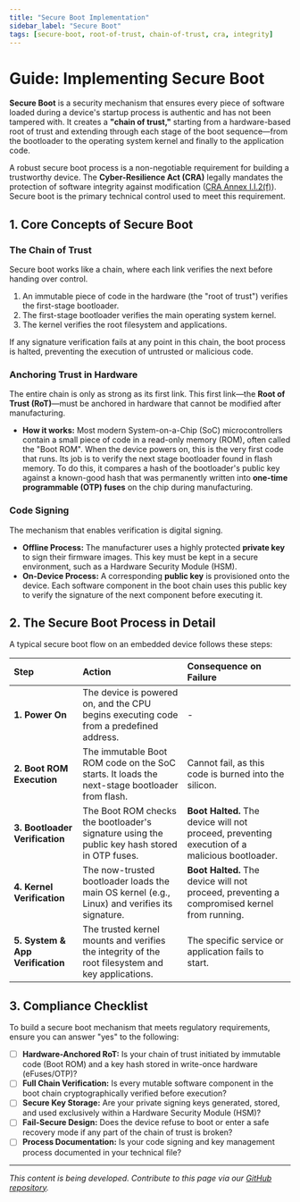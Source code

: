 ```yaml
---
title: "Secure Boot Implementation"
sidebar_label: "Secure Boot"
tags: [secure-boot, root-of-trust, chain-of-trust, cra, integrity]
---
```

# Guide: Implementing Secure Boot

**Secure Boot** is a security mechanism that ensures every piece of software loaded during a device's startup process is authentic and has not been tampered with. It creates a **"chain of trust,"** starting from a hardware-based root of trust and extending through each stage of the boot sequence—from the bootloader to the operating system kernel and finally to the application code.

A robust secure boot process is a non-negotiable requirement for building a trustworthy device. The **Cyber-Resilience Act (CRA)** legally mandates the protection of software integrity against modification ([CRA Annex I.I.2(f)][cra_annexI_partI]). Secure boot is the primary technical control used to meet this requirement.

## 1. Core Concepts of Secure Boot

### The Chain of Trust
Secure boot works like a chain, where each link verifies the next before handing over control.
1.  An immutable piece of code in the hardware (the "root of trust") verifies the first-stage bootloader.
2.  The first-stage bootloader verifies the main operating system kernel.
3.  The kernel verifies the root filesystem and applications.

If any signature verification fails at any point in this chain, the boot process is halted, preventing the execution of untrusted or malicious code.

### Anchoring Trust in Hardware
The entire chain is only as strong as its first link. This first link—the **Root of Trust (RoT)**—must be anchored in hardware that cannot be modified after manufacturing.

-   **How it works:** Most modern System-on-a-Chip (SoC) microcontrollers contain a small piece of code in a read-only memory (ROM), often called the "Boot ROM". When the device powers on, this is the very first code that runs. Its job is to verify the next stage bootloader found in flash memory. To do this, it compares a hash of the bootloader's public key against a known-good hash that was permanently written into **one-time programmable (OTP) fuses** on the chip during manufacturing.

### Code Signing
The mechanism that enables verification is digital signing.
-   **Offline Process:** The manufacturer uses a highly protected **private key** to sign their firmware images. This key must be kept in a secure environment, such as a Hardware Security Module (HSM).
-   **On-Device Process:** A corresponding **public key** is provisioned onto the device. Each software component in the boot chain uses this public key to verify the signature of the next component before executing it.

## 2. The Secure Boot Process in Detail

A typical secure boot flow on an embedded device follows these steps:

| Step | Action | Consequence on Failure |
| :--- | :--- | :--- |
| **1. Power On** | The device is powered on, and the CPU begins executing code from a predefined address. | - |
| **2. Boot ROM Execution** | The immutable Boot ROM code on the SoC starts. It loads the next-stage bootloader from flash. | Cannot fail, as this code is burned into the silicon. |
| **3. Bootloader Verification** | The Boot ROM checks the bootloader's signature using the public key hash stored in OTP fuses. | **Boot Halted.** The device will not proceed, preventing execution of a malicious bootloader. |
| **4. Kernel Verification** | The now-trusted bootloader loads the main OS kernel (e.g., Linux) and verifies its signature. | **Boot Halted.** The device will not proceed, preventing a compromised kernel from running. |
| **5. System & App Verification** | The trusted kernel mounts and verifies the integrity of the root filesystem and key applications. | The specific service or application fails to start. |

## 3. Compliance Checklist

To build a secure boot mechanism that meets regulatory requirements, ensure you can answer "yes" to the following:

- [ ] **Hardware-Anchored RoT:** Is your chain of trust initiated by immutable code (Boot ROM) and a key hash stored in write-once hardware (eFuses/OTP)?
- [ ] **Full Chain Verification:** Is every mutable software component in the boot chain cryptographically verified before execution?
- [ ] **Secure Key Storage:** Are your private signing keys generated, stored, and used exclusively within a Hardware Security Module (HSM)?
- [ ] **Fail-Secure Design:** Does the device refuse to boot or enter a safe recovery mode if any part of the chain of trust is broken?
- [ ] **Process Documentation:** Is your code signing and key management process documented in your technical file?

---

*This content is being developed. Contribute to this page via our [GitHub repository](https://github.com/sbd-community/handbook).*

<!-- Shared links -->
[cra_annexI_partI]: ../../standards/cra-overview.md#5-secure-by-design-engineering-benchmarks-annex-i-deep-dive "CRA Annex I, Part I – Security requirements relating to the properties of products with digital elements" 